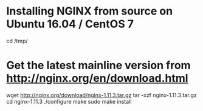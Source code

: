 # Installing NGINX from source on Ubuntu 16.04 / CentOS 7

cd /tmp/

# Get the latest mainline version from http://nginx.org/en/download.html
wget http://nginx.org/download/nginx-1.11.3.tar.gz
tar -xzf nginx-1.11.3.tar.gz
cd nginx-1.11.3
./configure
make
sudo make install
